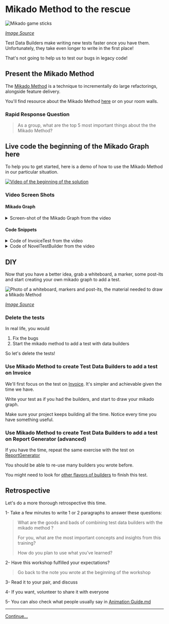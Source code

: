 # Mikado Method to the rescue

![Mikado game sticks](images/mikado-sticks.jpg)

*[Image Source](https://pixabay.com/photos/mikado-play-puzzle-skill-colorful-1743593/)*

Test Data Builders make writing new tests faster once you have them.
Unfortunately, they take even longer to write in the first place!

That's not going to help us to test our bugs in legacy code! 

## Present the Mikado Method

The [Mikado Method](./references/The_Mikado_Method.md) is a technique to
incrementally do large refactorings, alongside feature delivery.

You'll find resource about the Mikado Method 
[here](./references/The_Mikado_Method.md) or on your room walls.

### Rapid Response Question

> As a group, what are the top 5 most important things about the the Mikado
> Method?

## Live code the beginning of the Mikado Graph here

To help you to get started, here is a demo of how to use the Mikado Method in
our particular situation.

[![Video of the beginning of the solution](./images/Testing%20legacy%20code%20with%20Mikado%20Method%20and%20Test%20Data%20Builders%20-%20YouTube.jpg)](https://www.youtube.com/watch?v=2wIb8kdxay4&feature=youtu.be)

### Video Screen Shots 

#### Mikado Graph

<details>
  <summary>
    Screen-shot of the Mikado Graph from the video
  </summary>
  <img src="./images/MIkdaoScreenCapture.PNG" alt="Mikado Graph">
  

</details>

#### Code Snippets 

<details>
  <summary>
    Code of InvoiceTest from the video
  </summary>
  
  <script type="text/java"> 
    package com.murex.tbw.purchase;
    
    import org.junit.jupiter.api.Assertions;
    import org.junit.jupiter.api.Test;
    
    class InvoiceTest {
    
        @Test
        public void
        applies_tax_rules_when_computing_total_amount() {
            Invoice oneNovelUSAInvoice = anInvoice()
                    .from(USA)
                    .with(aPurchasedBook().of(
                            aNovel().costing(2.99))).build();
    
            Assertions.assertEquals(2.99 * 1.15 * 0.98, oneNovelUSAInvoice.computeTotalAmount());
        }
    } 
  </script>

##### C++

```C++
TEST(InvoiceTest, applies_tax_rules_when_computing_total_amount)
{
	Invoice oneNovelUSAInvoice = an_invoice()
		.from(USA)
		.with(a_purchased_book().of(
			a_novel().costing(2.99))).build();

	EXPECT_EQ(2.99 * 1.15 * 0.98, oneNovelUSAInvoice.computeTotalAmount());
}
```

</details>

<details>
  <summary>Code of NovelTestBuilder from the video</summary>
  
##### Java

```java
package com.murex.tbw.domain.book;
import com.murex.tbw.domain.country.Language;
import java.util.ArrayList;

public class NovelTestBuilder {
    private double price = 3.99;

    public  NovelTestBuilder costing(double price){
        this.price = price;
        return this;
    }

    public Novel build() {
        return  new Novel("Grapes with Wrath", price, null, Language.ENGLISH, new ArrayList<>());
    }
}
```

##### C++

NovelTestBuilder.h

```C++
#ifndef TESTBUILDERS_WORKSHOP_TESTS_DOMAIN_BOOKS_NOVEL_TEST_BUILDER_H_INCLUDED
#define TESTBUILDERS_WORKSHOP_TESTS_DOMAIN_BOOKS_NOVEL_TEST_BUILDER_H_INCLUDED

#include "domain/book/Novel.h"

namespace domain
{
namespace book
{

class NovelTestBuilder
{
	double price = 3.99;
	static const Author nullAuthor;

public:
	static NovelTestBuilder a_novel();

	NovelTestBuilder costing(double price);

	Novel build() const;
};

}
}
#endif // TESTBUILDERS_WORKSHOP_TESTS_DOMAIN_BOOKS_NOVEL_TEST_BUILDER_H_INCLUDED
```

NovelTestBuilder.cpp

```C++
#include "domain/book/NovelTestBuilder.h"

namespace domain
{
namespace book
{

const Author NovelTestBuilder::nullAuthor("Joe", country::Country("USA", country::Currency::US_DOLLAR, country::Language::ENGLISH));

NovelTestBuilder NovelTestBuilder::a_novel()
{
	return {};
}

NovelTestBuilder NovelTestBuilder::costing(double price)
{
	this->price = price;
	return *this;
}

Novel NovelTestBuilder::build() const
{
	return Novel(
		"Grapes with Wrath",
		price,
		nullAuthor,
		country::Language::ENGLISH,
		std::vector<Genre>());
}
}
}
```

</details>  

## DIY

Now that you have a better idea, grab a whiteboard, a marker, some post-its and
start creating your own mikado graph to add a test.

![Photo of a whiteboard, markers and post-its, the material needed to draw a Mikado Method](./images/workshop-material.jpg)

*[Image Source](https://pixabay.com/photos/workshop-pens-post-it-note-2209239/)*

### Delete the tests

In real life, you would

1. Fix the bugs
2. Start the mikado method to add a test with data builders

So let's delete the tests!

### Use Mikado Method to create Test Data Builders to add a test on Invoice

We'll first focus on the test on
[Invoice](../src/main/java/com/murex/tbw/purchase/Invoice.java). It's simpler
and achievable given the time we have.

Write your test as if you had the builders, and start to draw your mikado
graph.

Make sure your project keeps building all the time. Notice every time you have
something useful.

### Use Mikado Method to create Test Data Builders to add a test on Report Generator (advanced)

If you have the time, repeat the same exercise with the test on 
[ReportGenerator](../src/main/java/com/murex/tbw/report/ReportGenerator.java)

You should be able to re-use many builders you wrote before.

You might need to look for 
[other flavors of builders](./references/Test_Data_Builders.md) to finish
this test.

## Retrospective

Let's do a more thorough retrospective this time.

1- Take a few minutes to write 1 or 2 paragraphs to answer these questions:

> What are the goods and bads of combining test data builders with the 
> mikado method ?
>
> For you, what are the most important concepts and insights from this 
> training?
> 
> How do you plan to use what you’ve learned?

2- Have this workshop fulfilled your expectations?
> Go back to the note you wrote at the beginning of the workshop   

3- Read it to your pair, and discuss

4- If you want, volunteer to share it with everyone

5- You can also check what people usually say in
[Animation Guide.md](./Animation_Guide.md)

----
[Continue...](./5_Conclusion.md)